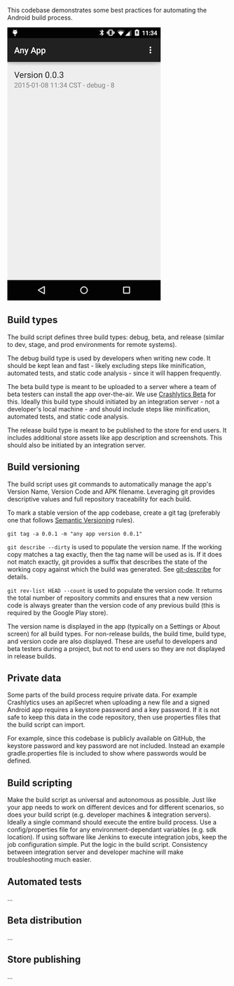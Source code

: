 This codebase demonstrates some best practices for automating the Android build process.

![Screenshot](web/Screenshot.png)

## Build types
The build script defines three build types: debug, beta, and release
(similar to dev, stage, and prod environments for remote systems).

The debug build type
is used by developers when writing new code.  It should be kept lean and fast - likely excluding
steps like minification, automated tests, and static code analysis - since it will happen frequently.

The beta build type is meant to be uploaded to a server where a team of beta testers can install the
app over-the-air. We use [Crashlytics Beta]() for this.  Ideally this build type should initiated by
an integration server - not a developer's local machine - and should include steps
like minification, automated tests, and static code analysis.

The release build type is meant to be published to the store for end users.  It includes additional
store assets like app description and screenshots.  This should also be initiated by an
integration server.


## Build versioning
The build script uses git commands to automatically
manage the app's Version Name, Version Code and APK filename.  Leveraging git provides
descriptive values and full repository traceability for each build.

To mark a stable version of the app codebase, create a git tag (preferably one that follows
[Semantic Versioning](http://semver.org/spec/v2.0.0.html) rules).

    git tag -a 0.0.1 -m "any app version 0.0.1"

`git describe --dirty` is used to populate the version name.  If the working copy
matches a tag exactly, then the tag name will be used as is.  If it does not match exactly, git
provides a suffix that describes the state of the working copy against which the build was generated.
See [git-describe](http://git-scm.com/docs/git-describe) for details.

`git rev-list HEAD --count` is used to populate the version code.  It returns the total number of
repository commits and ensures that a new version code is always greater than the version code
of any previous build (this is required by the Google Play store).

The version name is displayed in the app (typically on a Settings or About screen) for all build
types.  For non-release builds, the build time, build type, and version code are also displayed.
These are useful to developers and beta testers during a project, but not to end users so they
are not displayed in release builds.


## Private data
Some parts of the build process require private data.  For example Crashlytics uses an apiSecret
when uploading a new file and a signed Android app requires a keystore password and a key password.  If it
is not safe to keep this data in the code repository, then use properties files that the build script
can import.

For example, since this codebase is publicly available on GitHub, the keystore password
and key password are not included.  Instead an example gradle.properties file is included to show
where passwords would be defined.


## Build scripting
Make the build script as universal and autonomous as possible.  Just like your app needs to work on
different devices and for different scenarios, so does your build script (e.g. developer machines &
integration servers). Ideally a single command should execute the entire build process.
Use a config/properties file for any environment-dependant variables (e.g. sdk location).  If using
software like Jenkins to execute integration jobs, keep the job configuration simple.
Put the logic in the build script.  Consistency between integration server and developer machine
will make troubleshooting much easier.


## Automated tests
...


## Beta distribution
...


## Store publishing
...

